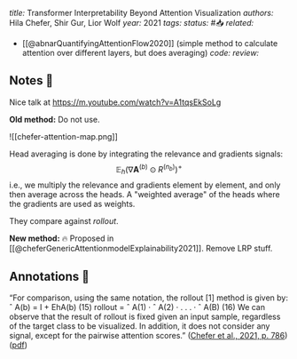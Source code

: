 *title:* Transformer Interpretability Beyond Attention Visualization
*authors:* Hila Chefer, Shir Gur, Lior Wolf
*year:* 2021
*tags:* 
*status:* #📥
*related:*
- [[@abnarQuantifyingAttentionFlow2020]] (simple method to calculate attention over different layers, but does averaging)
*code:*
*review:*

## Notes 📍
Nice talk at https://m.youtube.com/watch?v=A1tqsEkSoLg

**Old method:**
Do not use.

![[chefer-attention-map.png]]

Head averaging is done by integrating the relevance and gradients signals:
$$
\mathbb{E}_h\left(\nabla \mathbf{A}^{(b)} \odot R^{\left(n_b\right)}\right)^{+}
$$
i.e., we multiply the relevance and gradients element by element, and only then average across the heads. A "weighted average" of the heads where the gradients are used as weights.

They compare against *rollout*. 

**New method:** 🔥
Proposed in [[@cheferGenericAttentionmodelExplainability2021]]. Remove LRP stuff.

## Annotations 📖

“For comparison, using the same notation, the rollout [1] method is given by: ˆ A(b) = I + EhA(b) (15) rollout = ˆ A(1) · ˆ A(2) · . . . · ˆ A(B) (16) We can observe that the result of rollout is fixed given an input sample, regardless of the target class to be visualized. In addition, it does not consider any signal, except for the pairwise attention scores.” ([Chefer et al., 2021, p. 786](zotero://select/library/items/9L5MKBEL)) ([pdf](zotero://open-pdf/library/items/LRAFWM53?page=5&annotation=4BLHCY3Z))


